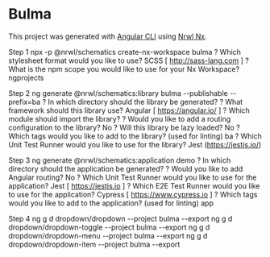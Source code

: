 # Bulma

This project was generated with [Angular CLI](https://github.com/angular/angular-cli) using [Nrwl Nx](https://nrwl.io/nx).

Step 1
npx -p @nrwl/schematics create-nx-workspace bulma
? Which stylesheet format would you like to use? SCSS   [ http://sass-lang.com   ]
? What is the npm scope you would like to use for your Nx Workspace? ngprojects

Step 2
ng generate @nrwl/schematics:library bulma --publishable --prefix=ba
? In which directory should the library be generated? 
? What framework should this library use? Angular    [ https://angular.io/             ]
? Which module should import the library? 
? Would you like to add a routing configuration to the library? No
? Will this library be lazy loaded? No
? Which tags would you like to add to the library? (used for linting) ba
? Which Unit Test Runner would you like to use for the library? Jest (https://jestjs.io/)

Step 3
ng generate @nrwl/schematics:application demo
? In which directory should the application be generated? 
? Would you like to add Angular routing? No
? Which Unit Test Runner would you like to use for the application? Jest   [ https://jestjs.io ]
? Which E2E Test Runner would you like to use for the application? Cypress       [ https://www.cypress.io ]
? Which tags would you like to add to the application? (used for linting) app

Step 4
ng g d dropdown/dropdown --project bulma --export
ng g d dropdown/dropdown-toggle --project bulma --export
ng g d dropdown/dropdown-menu --project bulma --export
ng g d dropdown/dropdown-item --project bulma --export
